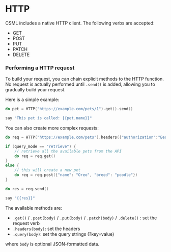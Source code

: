 # HTTP

CSML includes a native HTTP client. The following verbs are accepted:

* GET
* POST
* PUT
* PATCH
* DELETE

### Performing a HTTP request

To build your request, you can chain explicit methods to the HTTP function. No request is actually performed until `.send()` is added, allowing you to gradually build your request.

Here is a simple example:

```cpp
do pet = HTTP("https://example.com/pets/1").get().send()

say "This pet is called: {{pet.name}}"
```

You can also create more complex requests:

```cpp
do req = HTTP("https://example.com/pets").headers({"authorization":"Bearer XXXXX"})

if (query_mode == "retrieve") {
    // retrieve all the available pets from the API
    do req = req.get()
}
else {
    // this will create a new pet
    do req = req.post({"name": "Oreo", "breed": "poodle"})
}

do res = req.send()

say "{{res}}"
```

The available methods are:

* `.get()` / `.post(body)` / `.put(body)` / `.patch(body)` / `.delete()` : set the request verb
* `.headers(body)`: set the headers
* `.query(body)`: set the query strings \(?key=value\)

where `body` is optional JSON-formatted data.



